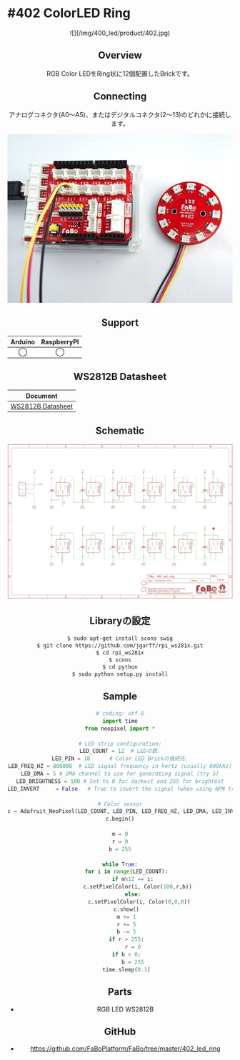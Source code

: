# #402 ColorLED Ring

<center>![](/img/400_led/product/402.jpg)
<!--COLORME-->

## Overview
RGB Color LEDをRing状に12個配置したBrickです。

## Connecting
アナログコネクタ(A0〜A5)、またはデジタルコネクタ(2〜13)のどれかに接続します。

![](/img/400_led/connect/402_ledring_connect.jpg)

## Support
|Arduino|RaspberryPI|
|:--:|:--:|
|◯|◯|

## WS2812B Datasheet
|Document|
|--|
|[WS2812B Datasheet](http://www.adafruit.com/datasheets/WS2812B.pdf)|

## Schematic
![](/img/400_led/schematic/402_led_ring.png)

## Libraryの設定

```
$ sudo apt-get install scons swig
$ git clone https://github.com/jgarff/rpi_ws281x.git
$ cd rpi_ws281x
$ scons
$ cd python
$ sudo python setup.py install
```

## Sample

```python
# coding: utf-8
import time
from neopixel import *

# LED strip configuration:
LED_COUNT = 12  # LEDの数.
LED_PIN = 18      # Color LED Brickの接続先.
LED_FREQ_HZ = 800000  # LED signal frequency in hertz (usually 800khz)
LED_DMA = 5 # DMA channel to use for generating signal (try 5)
LED_BRIGHTNESS = 100 # Set to 0 for darkest and 255 for brightest
LED_INVERT     = False   # True to invert the signal (when using NPN transistor level shift)

# Color sensor
c = Adafruit_NeoPixel(LED_COUNT, LED_PIN, LED_FREQ_HZ, LED_DMA, LED_INVERT, LED_BRIGHTNESS)
c.begin()

m = 0
r = 0
b = 255

while True:
    for i in range(LED_COUNT):
        if m%12 == i:
            c.setPixelColor(i, Color(100,r,b)) 
        else:
            c.setPixelColor(i, Color(0,0,0))
    c.show()
    m += 1
    r += 5
    b -= 5
    if r > 255:
        r = 0
    if b < 0:
        b = 255
    time.sleep(0.1)

```

## Parts
- RGB LED WS2812B

## GitHub
- https://github.com/FaBoPlatform/FaBo/tree/master/402_led_ring
